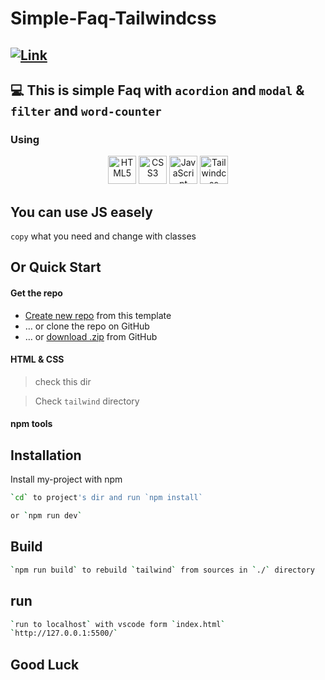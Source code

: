 # Simple-Faq-Tailwindcss


## [![Link](https://img.shields.io/badge/<SITE>-<LINK>-<blue>)](https://vaaakoo.github.io/Simple-Faq-Tailwindcss/faq.html)


## 💻 This is simple Faq with `acordion` and `modal` & `filter` and `word-counter`
### Using   
<div align="center">
  <img alt="HTML5" src="https://cdn.jsdelivr.net/gh/devicons/devicon/icons/html5/html5-original.svg" width="45"> 
  <img alt="CSS3" src="https://cdn.jsdelivr.net/gh/devicons/devicon/icons/css3/css3-original.svg" width="45">
  <img alt="JavaScript" src="https://cdn.jsdelivr.net/gh/devicons/devicon/icons/javascript/javascript-original.svg" width="45">
  <img alt="Tailwindcss" src="https://cdn.jsdelivr.net/gh/devicons/devicon/icons/tailwindcss/tailwindcss-plain.svg" width="45">
</div>

## You can use JS easely
`copy` what you need and change with classes


## Or  Quick Start 

#### Get the repo

* [Create new repo](https://github.com/vaaakoo/Simple-Faq-Tailwindcss) from this template
* &hellip; or clone the repo on GitHub
* &hellip; or [download .zip](https://github.com/vaaakoo/Simple-Faq-Tailwindcss/archive/refs/heads/master.zip) from GitHub

#### HTML & CSS

>check this dir 

>Check `tailwind` directory 

#### npm tools

## Installation
Install my-project with npm
```bash
`cd` to project's dir and run `npm install` 
```
```bash
or `npm run dev` 
```

## Build
```bash
`npm run build` to rebuild `tailwind` from sources in `./` directory
```
## run 
```bash
`run to localhost` with vscode form `index.html`
`http://127.0.0.1:5500/`
```

## Good Luck

